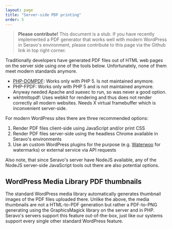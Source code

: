```yaml
---
layout: page
title: "Server-side PDF printing"
order: 5
---
```


> **Please contribute!** This document is a stub. If you have recently implemented a PDF generator that works well with modern WordPress in Seravo's environment, please contribute to this page via the Github link in top right corner.

Traditionally developers have generated PDF files out of HTML web pages on the server side using one of the tools below. Unfortunately, none of them meet modern standards anymore.

* [PHP-DOMPDF](http://dompdf.github.io/): Works only with PHP 5. Is not maintained anymore.
* PHP-FPDF: Works only with PHP 5 and is not maintained anymore. Anyway needed Apache and suexec to run, so was never a good option.
* wkhtmltopdf: Uses webkit for rendering and thus does not render correctly all modern websites. Needs X virtual framebuffer which is inconvenient server-side.

For modern WordPress sites there are three recommended options:
1. Render PDF files client-side using JavaScript and/or print CSS
2. Render PDF files server-side using the headless Chrome available in Seravo's environments
3. Use an custom WordPress plugins for the purpose (e.g. [Waterwoo](https://www.waterwoo.me/) for watermarks) or external service via API requests

Also note, that since Seravo's server have NodeJS available, any of the NodeJS server-side JavaScript tools out there are also potential options.

## WordPress Media Library PDF thumbnails

The standard WordPress media library automatically generates thumbnail images of the PDF files uploaded there. Unlike the above, the media thumbnails are not a HTML-to-PDF generation but rather a PDF-to-PNG generating using the GraphicsMagick library on the server and in PHP. Seravo's servers support this feature out-of-the-box, just like our systems support every single other standard WordPress feature.
